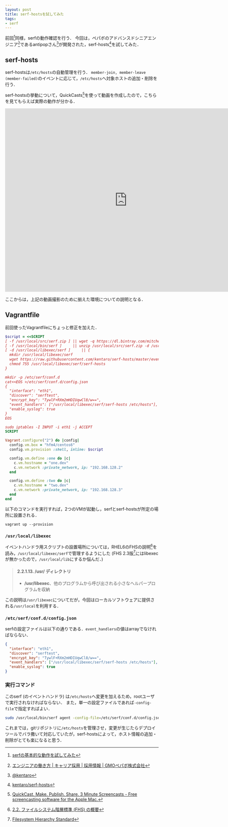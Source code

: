 ```yaml
---
layout: post
title: serf-hostsを試してみた
tags:
- serf
---
```

前回[^1]同様，serfの動作確認を行う．
今回は，ペパボのアドバンスドシニアエンジニア[^2]であるantipopさん[^3]が開発された，serf-hosts[^4]を試してみた．

## serf-hosts

serf-hostsは`/etc/hosts`の自動管理を行う．
`member-join, member-leave (member-failed)`のイベントに応じて，`/etc/hosts`へ対象ホストの追加・削除を行う．

serf-hostsの挙動について，QuickCasts[^5]を使って動画を作成したので，こちらを見てもらえば実際の動作が分かる．

<iframe width="800" height="600" src="https://www.youtube.com/embed/xUpuI3aqVjc" frameborder="0" allowfullscreen></iframe>

ここからは，上記の動画撮影のために揃えた環境についての説明となる．

## Vagrantfile

前回使ったVagrantfileにちょっと修正を加えた．

```rb
$script = <<SCRIPT
[ -f /usr/local/src/serf.zip ] || wget -q https://dl.bintray.com/mitchellh/serf/0.6.3_linux_amd64.zip -O /usr/local/src/serf.zip
[ -f /usr/local/bin/serf ]     || unzip /usr/local/src/serf.zip -d /usr/local/bin
[ -d /usr/local/libexec/serf ]     || {
  mkdir /usr/local/libexec/serf
  wget https://raw.githubusercontent.com/kentaro/serf-hosts/master/event_handler.pl -O /usr/local/libexec/serf/serf-hosts
  chmod 755 /usr/local/libexec/serf/serf-hosts
}

mkdir -p /etc/serf/conf.d
cat<<EOS >/etc/serf/conf.d/config.json
{
  "interface": "eth1",
  "discover": "serftest",
  "encrypt_key": "TywlF+RXm2mHDIUqwCl8/w==",
  "event_handlers": ["/usr/local/libexec/serf/serf-hosts /etc/hosts"],
  "enable_syslog": true
}
EOS

sudo iptables -I INPUT -i eth1 -j ACCEPT
SCRIPT

Vagrant.configure("2") do |config|
  config.vm.box = "hfm4/centos6"
  config.vm.provision :shell, inline: $script

  config.vm.define :one do |c|
    c.vm.hostname = "one.dev"
    c.vm.network :private_network, ip: "192.168.128.2"
  end

  config.vm.define :two do |c|
    c.vm.hostname = "two.dev"
    c.vm.network :private_network, ip: "192.168.128.3"
  end
end
```

以下のコマンドを実行すれば，2つのVMが起動し，serfとserf-hostsが所定の場所に設置される．

```
vagrant up --provision
```

### `/usr/local/libexec`

イベントハンドラ用スクリプトの設置場所については，RHEL6のFHSの説明[^6]を読み，`/usr/local/libexec/serf`で管理するようにした
(FHS 2.3版[^7]にはlibexecが無かったので，`/usr/local/lib`にするか悩んだ．)

> #### 2.2.1.13. /usr/ ディレクトリ
> - __/usr/libexec__、他のプログラムから呼び出される小さなヘルパープログラムを収納

この説明は`/usr/libexec`についてだが，今回はローカルソフトウェアに提供される`/usr/local`を利用する．

### `/etc/serf/conf.d/config.json`

serfの設定ファイルは以下の通りである．`event_handlers`の値はarrayでなければならない．

```json
{
  "interface": "eth1",
  "discover": "serftest",
  "encrypt_key": "TywlF+RXm2mHDIUqwCl8/w==",
  "event_handlers": ["/usr/local/libexec/serf/serf-hosts /etc/hosts"],
  "enable_syslog": true
}
```

### 実行コマンド

このserf (のイベントハンドラ) は`/etc/hosts`へ変更を加えるため，rootユーザで実行されなければならない．
また，単一の設定ファイルであれば`-config-file`で指定すればよい．

```sh
sudo /usr/local/bin/serf agent -config-file=/etc/serf/conf.d/config.json
```

これまでは，gitリポジトリに`/etc/hosts`を管理させ，変更が生じたらデプロイツールでバラ撒いて対応していたが，serf-hostsによって，ホスト情報の追加・削除がとても楽になると思う．

[^1]: [serfの基本的な動作を試してみた](/2014/07/23/try-serf-clustering/)
[^2]: [エンジニアの働き方 | キャリア採用 | 採用情報 | GMOペパボ株式会社](http://pepabo.com/recruit/career/engineer/)
[^3]: [@kentaro](https://twitter.com/kentaro)
[^4]: [kentaro/serf-hosts](https://github.com/kentaro/serf-hosts)
[^5]: [QuickCast. Make. Publish. Share. 3 Minute Screencasts - Free screencasting software for the Apple Mac.](http://quickcast.io/)
[^6]: [2.2. ファイルシステム階層標準 (FHS) の概要](https://access.redhat.com/documentation/ja-JP/Red_Hat_Enterprise_Linux/6/html/Storage_Administration_Guide/s1-filesystem-fhs.html)
[^7]: [Filesystem Hierarchy Standard](http://www.pathname.com/fhs/pub/fhs-2.3.html)
